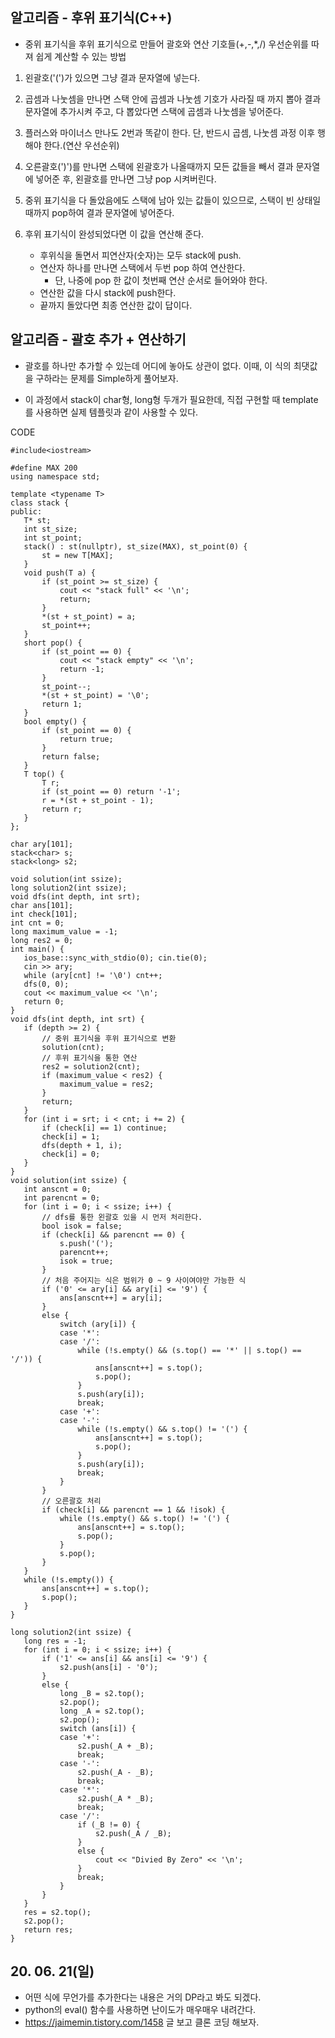 ## 알고리즘 - 후위 표기식(C++)

 - 중위 표기식을 후위 표기식으로 만들어 괄호와 연산 기호들(+,-,*,/) 우선순위를 따져 쉽게 계산할 수 있는 방법

 1. 왼괄호('(')가 있으면 그냥 결과 문자열에 넣는다.

 2. 곱셈과 나눗셈을 만나면 스택 안에 곱셈과 나눗셈 기호가 사라질 때 까지 뽑아 결과 문자열에 추가시켜 주고, 다 뽑았다면 스택에 곱셈과 나눗셈을 넣어준다.

 3. 플러스와 마이너스 만나도 2번과 똑같이 한다. 단, 반드시 곱셈, 나눗셈 과정 이후 행해야 한다.(연산 우선순위)

 4. 오른괄호(')')를 만나면 스택에 왼괄호가 나올때까지 모든 값들을 빼서 결과 문자열에 넣어준 후, 왼괄호를 만나면 그냥 pop 시켜버린다.

 5. 중위 표기식을 다 돌았음에도 스택에 남아 있는 값들이 있으므로, 스택이 빈 상태일때까지 pop하여 결과 문자열에 넣어준다.

 6. 후위 표기식이 완성되었다면 이 값을 연산해 준다.
    - 후위식을 돌면서 피연산자(숫자)는 모두 stack에 push.
    - 연산자 하나를 만나면 스택에서 두번 pop 하여 연산한다.
        + 단, 나중에 pop 한 값이 첫번째 연산 순서로 들어와야 한다.
    - 연산한 값을 다시 stack에 push한다.
    - 끝까지 돌았다면 최종 연산한 값이 답이다.

## 알고리즘 - 괄호 추가 + 연산하기

 - 괄호를 하나만 추가할 수 있는데 어디에 놓아도 상관이 없다. 이때, 이 식의 최댓값을 구하라는 문제를 Simple하게 풀어보자.

 - 이 과정에서 stack이 char형, long형 두개가 필요한데, 직접 구현할 때 template<typename T>를 사용하면 실제 템플릿과 같이 사용할 수 있다.

 CODE
 ```
 #include<iostream>

#define MAX 200
using namespace std;

template <typename T>
class stack {
public:
	T* st;
	int st_size;
	int st_point;
	stack() : st(nullptr), st_size(MAX), st_point(0) {
		st = new T[MAX];
	}
	void push(T a) {
		if (st_point >= st_size) {
			cout << "stack full" << '\n';
			return;
		}
		*(st + st_point) = a;
		st_point++;
	}
	short pop() {
		if (st_point == 0) {
			cout << "stack empty" << '\n';
			return -1;
		}
		st_point--;
		*(st + st_point) = '\0';
		return 1;
	}
	bool empty() {
		if (st_point == 0) {
			return true;
		}
		return false;
	}
	T top() {
		T r;
		if (st_point == 0) return '-1';
		r = *(st + st_point - 1);
		return r;
	}
};

char ary[101];
stack<char> s;
stack<long> s2;

void solution(int ssize);
long solution2(int ssize);
void dfs(int depth, int srt);
char ans[101];
int check[101];
int cnt = 0;
long maximum_value = -1;
long res2 = 0;
int main() {
	ios_base::sync_with_stdio(0); cin.tie(0);
	cin >> ary;
	while (ary[cnt] != '\0') cnt++;
	dfs(0, 0);
	cout << maximum_value << '\n';
	return 0;
}
void dfs(int depth, int srt) {
	if (depth >= 2) {
		// 중위 표기식을 후위 표기식으로 변환
		solution(cnt);
		// 후위 표기식을 통한 연산
		res2 = solution2(cnt);
		if (maximum_value < res2) {
			maximum_value = res2;
		}
		return;
	}
	for (int i = srt; i < cnt; i += 2) {
		if (check[i] == 1) continue;
		check[i] = 1;
		dfs(depth + 1, i);
		check[i] = 0;
	}
}
void solution(int ssize) {
	int anscnt = 0;
	int parencnt = 0;
	for (int i = 0; i < ssize; i++) {
		// dfs를 통한 왼괄호 있을 시 먼저 처리한다.
		bool isok = false;
		if (check[i] && parencnt == 0) {
			s.push('(');
			parencnt++;
			isok = true;
		}
		// 처음 주어지는 식은 범위가 0 ~ 9 사이여야만 가능한 식
		if ('0' <= ary[i] && ary[i] <= '9') {
			ans[anscnt++] = ary[i];
		}
		else {
			switch (ary[i]) {
			case '*':
			case '/':
				while (!s.empty() && (s.top() == '*' || s.top() == '/')) {
					ans[anscnt++] = s.top();
					s.pop();
				}
				s.push(ary[i]);
				break;
			case '+':
			case '-':
				while (!s.empty() && s.top() != '(') {
					ans[anscnt++] = s.top();
					s.pop();
				}
				s.push(ary[i]);
				break;
			}
		}
		// 오른괄호 처리
		if (check[i] && parencnt == 1 && !isok) {
			while (!s.empty() && s.top() != '(') {
				ans[anscnt++] = s.top();
				s.pop();
			}
			s.pop();
		}
	}
	while (!s.empty()) {
		ans[anscnt++] = s.top();
		s.pop();
	}
}

long solution2(int ssize) {
	long res = -1;
	for (int i = 0; i < ssize; i++) {
		if ('1' <= ans[i] && ans[i] <= '9') {
			s2.push(ans[i] - '0');
		}
		else {
			long _B = s2.top();
			s2.pop();
			long _A = s2.top();
			s2.pop();
			switch (ans[i]) {
			case '+':
				s2.push(_A + _B);
				break;
			case '-':
				s2.push(_A - _B);
				break;
			case '*':
				s2.push(_A * _B);
				break;
			case '/':
				if (_B != 0) {
					s2.push(_A / _B);
				}
				else {
					cout << "Divied By Zero" << '\n';
				}
				break;
			}
		}
	}
	res = s2.top();
	s2.pop();
	return res;
}
```

## 20. 06. 21(일)
 - 어떤 식에 무언가를 추가한다는 내용은 거의 DP라고 봐도 되겠다.
 - python의 eval() 함수를 사용하면 난이도가 매우매우 내려간다.
 - https://jaimemin.tistory.com/1458 글 보고 클론 코딩 해보자.
 